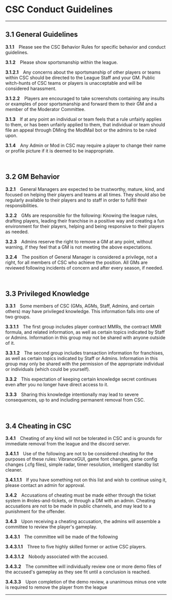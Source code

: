 # CSC Conduct Guidelines

---

## 3.1	General Guidelines

**3.1.1**&emsp;Please see the CSC Behavior Rules for specific behavior and conduct guidelines.

**3.1.2**&emsp;Please show sportsmanship within the league.

**3.1.2.1**&emsp;Any concerns about the sportsmanship of other players or teams within CSC should be directed to the League Staff and your GM. Public witch-hunts of CSC teams or players is unacceptable and will be considered harassment.

**3.1.2.2**&emsp;Players are encouraged to take screenshots containing any insults or examples of poor sportsmanship and forward them to their GM and a member of the Moderator Committee.

**3.1.3**&emsp;If at any point an individual or team feels that a rule unfairly applies to them, or has been unfairly applied to them, that individual or team should file an appeal through DMing the ModMail bot or the admins to be ruled upon.

**3.1.4**&emsp;Any Admin or Mod in CSC may require a player to change their name or profile picture if it is deemed to be inappropriate.

&emsp;

## 3.2	GM Behavior

**3.2.1**&emsp;General Managers are expected to be trustworthy, mature, kind, and focused on helping their players and teams at all times. They should also be regularly available to their players and to staff in order to fulfill their responsibilities.

**3.2.2**&emsp;GMs are responsible for the following: Knowing the league rules, drafting players, leading their franchise in a positive way and creating a fun environment for their players, helping and being responsive to their players as needed.

**3.2.3**&emsp;Admins reserve the right to remove a GM at any point, without warning, if they feel that a GM is not meeting the above expectations.

**3.2.4**&emsp;The position of General Manager is considered a privilege, not a right, for all members of CSC who achieve the position. All GMs are reviewed following incidents of concern and after every season, if needed.

&emsp;

## 3.3	Privileged Knowledge

**3.3.1**&emsp;Some members of CSC (GMs, AGMs, Staff, Admins, and certain others) may have privileged knowledge. This information falls into one of two groups.

**3.3.1.1**&emsp;The first group includes player contract MMRs, the contract MMR formula, and related information, as well as certain topics indicated by Staff or Admins. Information in this group may not be shared with anyone outside of it.

**3.3.1.2**&emsp;The second group includes transaction information for franchises, as well as certain topics indicated by Staff or Admins. Information in this group may only be shared with the permission of the appropriate individual or individuals (which could be yourself).

**3.3.2**&emsp;This expectation of keeping certain knowledge secret continues even after you no longer have direct access to it.

**3.3.3**&emsp;Sharing this knowledge intentionally may lead to severe consequences, up to and including permanent removal from CSC.

&emsp;

## 3.4	Cheating in CSC

**3.4.1**&emsp;Cheating of any kind will not be tolerated in CSC and is grounds for immediate removal from the league and the discord server.

**3.4.1.1**&emsp;Use of the following are not to be considered cheating for the purposes of these rules: VibranceGUI, game font changes, game config changes (.cfg files), simple radar, timer resolution, intelligent standby list cleaner. 

**3.4.1.1.1**&emsp;If you have something not on this list and wish to continue using it, please contact an admin for approval.

**3.4.2**&emsp;Accusations of cheating must be made either through the ticket system in #roles-and-tickets, or through a DM with an admin. Cheating accusations are not to be made in public channels, and may lead to a punishment for the offender.

**3.4.3**&emsp;Upon receiving a cheating accusation, the admins will assemble a committee to review the player's gameplay.

**3.4.3.1**&emsp;The committee will be made of the following

**3.4.3.1.1**&emsp;Three to five highly skilled former or active CSC players.

**3.4.3.1.2**&emsp;Nobody associated with the accused.

**3.4.3.2**&emsp;The committee will individually review one or more demo files of the accused's gameplay as they see fit until a conclusion is reached.

**3.4.3.3**&emsp;Upon completion of the demo review, a unanimous minus one vote is required to remove the player from the league

---